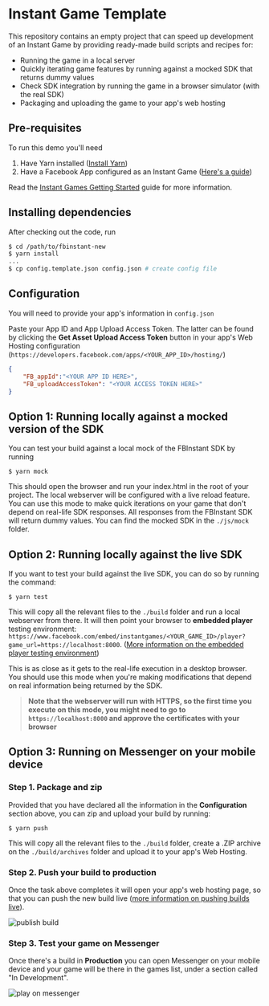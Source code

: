 # Instant Game Template

This repository contains an empty project that can speed up development of an Instant Game by providing ready-made build scripts and recipes for:
 - Running the game in a local server
 - Quickly iterating game features by running against a mocked SDK that returns dummy values
 - Check SDK integration by running the game in a browser simulator (with the real SDK)
 - Packaging and uploading the game to your app's web hosting

## Pre-requisites
To run this demo you'll need
1. Have Yarn installed ([Install Yarn](https://yarnpkg.com/en/docs/install))
1. Have a Facebook App configured as an Instant Game ([Here's a guide](https://developers.facebook.com/docs/games/instant-games/getting-started/game-setup))

Read the [Instant Games Getting Started](https://developers.facebook.com/docs/games/instant-games/getting-started/quickstart#app-setup) guide for more information.

## Installing dependencies
After checking out the code, run
```sh
$ cd /path/to/fbinstant-new
$ yarn install
...
$ cp config.template.json config.json # create config file
```

## Configuration
You will need to provide your app's information in `config.json`

Paste your App ID and App Upload Access Token. The latter can be found by clicking the **Get Asset Upload Access Token** button in your app's Web Hosting configuration (`https://developers.facebook.com/apps/<YOUR_APP_ID>/hosting/`)

```json
{
	"FB_appId":"<YOUR APP ID HERE>",
	"FB_uploadAccessToken": "<YOUR ACCESS TOKEN HERE>"
}
```

## Option 1: Running locally against a mocked version of the SDK
You can test your build against a local mock of the FBInstant SDK by running
```
$ yarn mock
```
This should open the browser and run your index.html in the root of your project. The local webserver will be configured with a live reload feature. You can use this mode to make quick iterations on your game that don't depend on real-life SDK responses. All responses from the FBInstant SDK will return dummy values. You can find the mocked SDK in the `./js/mock` folder.


## Option 2: Running locally against the live SDK
If you want to test your build against the live SDK, you can do so by running the command:
```
$ yarn test
```
This will copy all the relevant files to the `./build` folder and run a local webserver from there. It will then point your browser to **embedded player** testing environment: `https://www.facebook.com/embed/instantgames/<YOUR_GAME_ID>/player?game_url=https://localhost:8000`. ([More information on the embedded player testing environment](https://developers.facebook.com/docs/games/instant-games/test-publish-share))

This is as close as it gets to the real-life execution in a desktop browser. You should use this mode when you're making modifications that depend on real information being returned by the SDK.

> **Note that the webserver will run with HTTPS, so the first time you execute on this mode, you might need to go to `https://localhost:8000`  and approve the certificates with your browser**



## Option 3: Running on Messenger on your mobile device

### Step 1. Package and zip
Provided that you have declared all the information in the **Configuration** section above, you can zip and upload your build by running:
```
$ yarn push
```
This will copy all the relevant files to the `./build` folder, create a .ZIP archive on the `./build/archives` folder and upload it to your app's Web Hosting.

### Step 2. Push your build to production
Once the task above completes it will open your app's web hosting page, so that you can push the new build live ([more information on pushing builds live](https://developers.facebook.com/docs/games/instant-games/test-publish-share)).

![publish build][publish]

### Step 3. Test your game on Messenger
Once there's a build in **Production** you can open Messenger on your mobile device and your game will be there in the games list, under a section called "In Development".

![play on messenger][play]


[publish]:https://scontent.xx.fbcdn.net/v/t39.2365-6/16686534_113502745838345_8364033545752018944_n.png?_nc_log=1&oh=9662357cdd2006640d17e87395046fee&oe=5B0E27F4
[play]: https://scontent.xx.fbcdn.net/v/t39.2365-6/16781486_703189003194389_5634483315479150592_n.png?_nc_log=1&oh=77924ae0f69f16375ff834ce2d0848c1&oe=5B49D4B3
